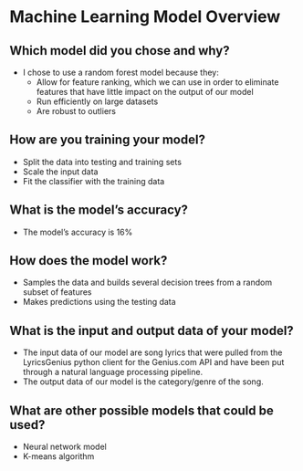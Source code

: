 # Machine Learning Model Overview

## Which model did you chose and why?
- I chose to use a random forest model because they:
  - Allow for feature ranking, which we can use in order to eliminate features that have little impact on the output of our model
  - Run efficiently on large datasets
  - Are robust to outliers

## How are you training your model?
- Split the data into testing and training sets
- Scale the input data
- Fit the classifier with the training data

## What is the model’s accuracy?
- The model’s accuracy is 16%

## How does the model work?
- Samples the data and builds several decision trees from a random subset of features
- Makes predictions using the testing data

## What is the input and output data of your model?
- The input data of our model are song lyrics that were pulled from the LyricsGenius python client for the Genius.com API and have been put through a natural language processing pipeline. 
- The output data of our model is the category/genre of the song.

## What are other possible models that could be used?
- Neural network model
- K-means algorithm







